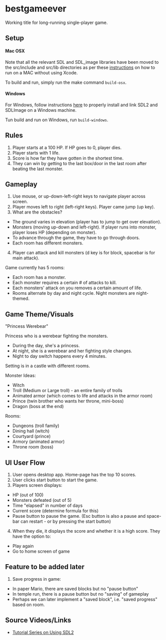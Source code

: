 # bestgameever
Working title for long-running single-player game.

## Setup

#### Mac OSX

Note that all the relevant SDL and SDL_image libraries have been moved to the src/include and src/lib 
directories as per these [instructions](https://medium.com/@edkins.sarah/set-up-sdl2-on-your-mac-without-xcode-6b0c33b723f7) on how to run on a MAC without using Xcode.

To build and run, simply run the make command `build-osx`.

#### Windows 

For Windows, follow instructions [here](https://w3.cs.jmu.edu/bernstdh/Web/common/help/cpp_mingw-sdl-setup.php) to properly install and link SDL2 and SDLImage on a Windows machine. 

Tun build and run on Windows, run `build-windows`.

## Rules

1. Player starts at a 100 HP. If HP goes to 0, player dies.
2. Player starts with 1 life.
3. Score is how far they have gotten in the shortest time.
4. They can win by getting to the last box/door in the last room after beating the last monster.

## Gameplay

1. Use mouse, or up-down-left-right keys to navigate player across screen.
2. Player moves left to right (left-right keys). Player came jump (up key).
3. What are the obstacles?
- The ground varies in elevation (player has to jump to get over elevation).   
- Monsters (moving up-down and left-right). If player runs into monster, player loses HP (depending on monster).
- To advance through the game, they have to go through doors.
- Each room has different monsters.
4. Player can attack and kill monsters (d key is for block, spacebar is for main attack).

Game currently has 5 rooms:
- Each room has a monster.
- Each monster requires a certain # of attacks to kill.
- Each monsters' attack on you removes a certain amount of life.
- Rooms alternate by day and night cycle. Night monsters are night-themed.

## Game Theme/Visuals

"Princess Werebear"

Princess who is a werebear fighting the monsters.
- During the day, she's a princess.
- At night, she is a werebear and her fighting style changes.
- Night to day switch happens every 4 minutes.

Setting is in a castle with different rooms.

Monster Ideas:
- Witch
- Troll (Medium or Large troll) - an entire family of trolls
- Animated armor (which comes to life and attacks in the armor room)
- Prince (twin brother who wants her throne, mini-boss)
- Dragon (boss at the end)

Rooms:
- Dungeons (troll family)
- Dining hall (witch)
- Courtyard (prince)
- Armory (animated armor)
- Throne room (boss)

## UI User Flow

1. User opens desktop app.
Home-page has the top 10 scores.
2. User clicks start button to start the game.
3. Players screen displays:
- HP (out of 100)
- Monsters defeated (out of 5)
- Time "elapsed" in number of days
- Current score (determine formula for this)
- Pause button to pause the game.
(Esc button is also a pause and space-bar can restart - or by pressing the start button)
4. When they die, it displays the score and whether it is a high score.
They have the option to:
- Play again
- Go to home screen of game

## Feature to be added later
1. Save progress in game:
- In paper Mario, there are saved blocks but no "pause button"
- In temple run, there is a pause button but no "saving" of gameplay
- Perhaps we can later implement a "saved block", i.e. "saved progress" based on room. 

## Source Videos/Links

- [Tutorial Series on Using SDL2](https://www.youtube.com/watch?v=QQzAHcojEKg)